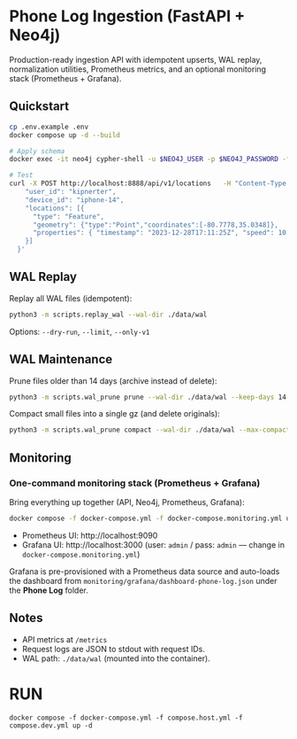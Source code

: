 # Phone Log Ingestion (FastAPI + Neo4j)

Production-ready ingestion API with idempotent upserts, WAL replay, normalization utilities, Prometheus metrics, and an optional monitoring stack (Prometheus + Grafana).

## Quickstart

```bash
cp .env.example .env
docker compose up -d --build

# Apply schema
docker exec -it neo4j cypher-shell -u $NEO4J_USER -p $NEO4J_PASSWORD -f /var/lib/neo4j/import/schema.cypher

# Test
curl -X POST http://localhost:8888/api/v1/locations   -H "Content-Type: application/json"   -d '{
    "user_id": "kipnerter",
    "device_id": "iphone-14",
    "locations": [{
      "type": "Feature",
      "geometry": {"type":"Point","coordinates":[-80.7778,35.0348]},
      "properties": { "timestamp": "2023-12-28T17:11:25Z", "speed": 10.2 }
    }]
  }'
```

## WAL Replay

Replay all WAL files (idempotent):

```bash
python3 -m scripts.replay_wal --wal-dir ./data/wal
```

Options: `--dry-run`, `--limit`, `--only-v1`

## WAL Maintenance

Prune files older than 14 days (archive instead of delete):
```bash
python3 -m scripts.wal_prune prune --wal-dir ./data/wal --keep-days 14 --archive-dir ./data/wal_archive
```

Compact small files into a single gz (and delete originals):
```bash
python3 -m scripts.wal_prune compact --wal-dir ./data/wal --max-compact-size 5000000 --delete-originals
```

## Monitoring

### One-command monitoring stack (Prometheus + Grafana)

Bring everything up together (API, Neo4j, Prometheus, Grafana):

```bash
docker compose -f docker-compose.yml -f docker-compose.monitoring.yml up -d --build
```

- Prometheus UI: http://localhost:9090
- Grafana UI: http://localhost:3000 (user: `admin` / pass: `admin` — change in `docker-compose.monitoring.yml`)

Grafana is pre-provisioned with a Prometheus data source and auto-loads the dashboard from
`monitoring/grafana/dashboard-phone-log.json` under the **Phone Log** folder.

## Notes
- API metrics at `/metrics`
- Request logs are JSON to stdout with request IDs.
- WAL path: `./data/wal` (mounted into the container).




# RUN
`docker compose -f docker-compose.yml -f compose.host.yml -f compose.dev.yml up -d`